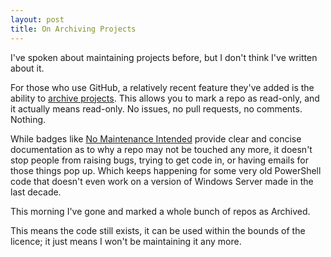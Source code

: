 ```yaml
---
layout: post
title: On Archiving Projects
---
```


I've spoken about maintaining projects before, but I don't think I've written about it. 

For those who use GitHub, a relatively recent feature they've added is the ability to [archive projects](https://help.github.com/articles/about-archiving-repositories/). This allows you to mark a repo as read-only, and it actually means read-only. No issues, no pull requests, no comments. Nothing. 

While badges like [No Maintenance Intended](http://unmaintained.tech) provide clear and concise documentation as to why a repo may not be touched any more, it doesn't stop people from raising bugs, trying to get code in, or having emails for those things pop up. Which keeps happening for some very old PowerShell code that doesn't even work on a version of Windows Server made in the last decade. 

This morning I've gone and marked a whole bunch of repos as Archived. 

This means the code still exists, it can be used within the bounds of the licence; it just means I won't be maintaining it any more. 

